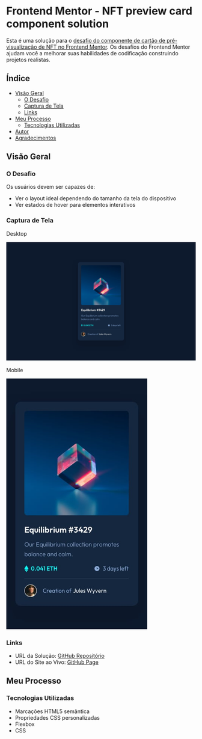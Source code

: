 # Frontend Mentor - NFT preview card component solution

Esta é uma solução para o [desafio do componente de cartão de pré-visualização de NFT no Frontend Mentor](https://www.frontendmentor.io/challenges/nft-preview-card-component-SbdUL_w0U). Os desafios do Frontend Mentor ajudam você a melhorar suas habilidades de codificação construindo projetos realistas.

## Índice

- [Visão Geral](#visão-geral)
  - [O Desafio](#o-desafio)
  - [Captura de Tela](#captura-de-tela)
  - [Links](#links)
- [Meu Processo](#meu-processo)
  - [Tecnologias Utilizadas](#tecnologias-utilizadas)
- [Autor](#autor)
- [Agradecimentos](#agradecimentos)


## Visão Geral

### O Desafio

Os usuários devem ser capazes de:

- Ver o layout ideal dependendo do tamanho da tela do dispositivo
- Ver estados de hover para elementos interativos

### Captura de Tela

Desktop

![](./design/desktop-design.jpg)

Mobile

![](./design/mobile-design.jpg)


### Links

- URL da Solução: [GitHub Repositório](github.com/leandro-mathiask/projeto-nft-card)
- URL do Site ao Vivo: [GitHub Page](https://leandro-mathiask.github.io/projeto-nft-card/)

## Meu Processo

### Tecnologias Utilizadas

- Marcações HTML5 semântica
- Propriedades CSS personalizadas
- Flexbox
- CSS